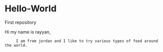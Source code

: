# Hello-World
First repository 
  
   Hi my name is rayyan,
      
         I am from jordan and I like to try various types of food around the world.
